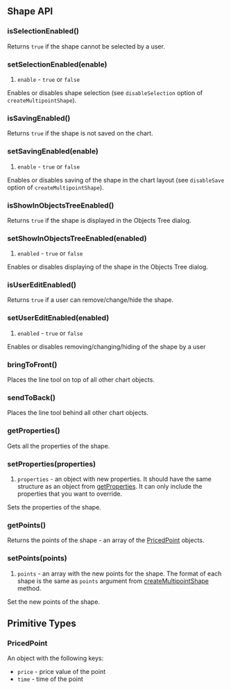 ## Shape API

### isSelectionEnabled()

Returns `true` if the shape cannot be selected by a user.

### setSelectionEnabled(enable)

1. `enable` - `true` or `false`

Enables or disables shape selection (see `disableSelection` option of `createMultipointShape`).

### isSavingEnabled()

Returns `true` if the shape is not saved on the chart.

### setSavingEnabled(enable)

1. `enable` - `true` or `false`

Enables or disables saving of the shape in the chart layout (see `disableSave` option of `createMultipointShape`).

### isShowInObjectsTreeEnabled()

Returns `true` if the shape is displayed in the Objects Tree dialog.

### setShowInObjectsTreeEnabled(enabled)

1. `enabled` - `true` or `false`

Enables or disables displaying of the shape in the Objects Tree dialog.

### isUserEditEnabled()

Returns `true` if a user can remove/change/hide the shape.

### setUserEditEnabled(enabled)

1. `enabled` - `true` or `false`

Enables or disables removing/changing/hiding of the shape by a user

### bringToFront()

Places the line tool on top of all other chart objects.

### sendToBack()

Places the line tool behind all other chart objects.

### getProperties()

Gets all the properties of the shape.

### setProperties(properties)

1. `properties` - an object with new properties. It should have the same structure as an object from [getProperties](https://github.com/Abolfazl2647/Charts/blob/main/Shape-Api.md#getproperties).
   It can only include the properties that you want to override.

Sets the properties of the shape.

### getPoints()

Returns the points of the shape - an array of the [PricedPoint](https://github.com/Abolfazl2647/Charts/blob/main/Shape-Api.md#pricedpoint) objects.

### setPoints(points)

1. `points` - an array with the new points for the shape. The format of each shape is the same as `points` argument from [createMultipointShape](https://github.com/Abolfazl2647/Charts/blob/main/Chart-Methods.md#createmultipointshapepoints-options) method.

Set the new points of the shape.

## Primitive Types

### PricedPoint

An object with the following keys:

- `price` - price value of the point
- `time` - time of the point
